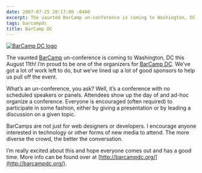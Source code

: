 ```yaml
---
date: 2007-07-25 20:17:00 -0400
excerpt: The vaunted BarCamp un-conference is coming to Washington, DC this August 11th!
tags: barcampdc
title: BarCamp DC
---
```


[![BarCamp DC logo](http://farm2.static.flickr.com/1193/842775632_fdaf61d547.jpg)](http://flickr.com/photos/jgarber/842775632/)

The vaunted [BarCamp](http://barcamp.org/) un-conference is coming to Washington, DC this August 11th! I’m proud to be one of the organizers for [BarCamp DC](http://barcampdc.org/). We’ve got a lot of work left to do, but we’ve lined up a lot of good sponsors to help us pull off the event.

What’s an un-conference, you ask? Well, it’s a conference with no scheduled speakers or panels. Attendees show up the day of and ad-hoc organize a conference. Everyone is encouraged (often required) to participate in some fashion, either by giving a presentation or by leading a discussion on a given topic.

BarCamps are not just for web designers or developers. I encourage anyone interested in technology or other forms of new media to attend. The more diverse the crowd, the better the conversation.

I’m really excited about this and hope everyone comes out and has a good time. More info can be found over at [http://barcampdc.org/](http://barcampdc.org/).